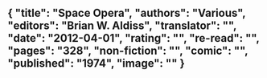 {
 "title": "Space Opera",
 "authors": "Various",
 "editors": "Brian W. Aldiss",
 "translator": "",
 "date": "2012-04-01",
 "rating": "",
 "re-read": "",
 "pages": "328",
 "non-fiction": "",
 "comic": "",
 "published": "1974",
 "image": ""
}
---

